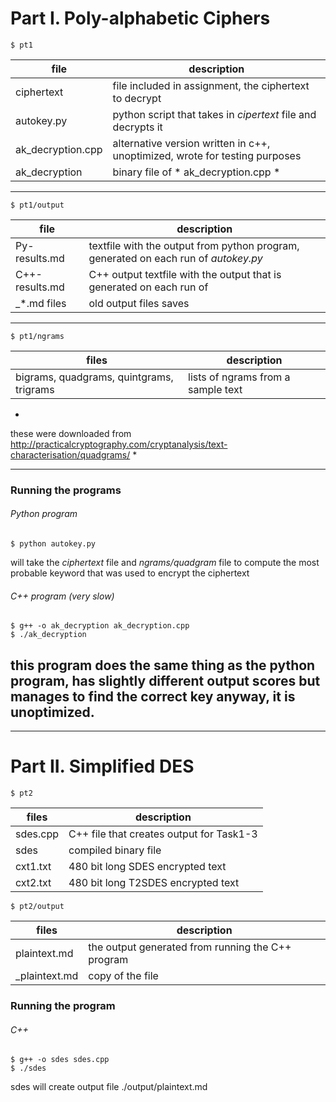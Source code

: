 # Part I. Poly-alphabetic Ciphers

    $ pt1

file       | description
-|-
ciphertext  | file included in assignment, the ciphertext to decrypt
autokey.py  | python script that takes in *cipertext* file and decrypts it
ak_decryption.cpp | alternative version written in c++, unoptimized, wrote for testing purposes
ak_decryption     | binary file of * ak_decryption.cpp *

----------------------------------------------------------------------

    $ pt1/output

file | description
-----|------------
Py-results.md      | textfile with the output from python program, generated on each run of *autokey.py*
C++-results.md  | C++ output textfile with the output that is generated on each run of
\_*.md files    | old output files saves

----------------------------------------------------------------------
    $ pt1/ngrams

files | description
------|------------
bigrams, quadgrams, quintgrams, trigrams | lists of ngrams from a sample text

*
these were downloaded from
http://practicalcryptography.com/cryptanalysis/text-characterisation/quadgrams/
*

----------------------------------------------------------------------
### Running the programs
###### Python program

    $ python autokey.py

will take the *ciphertext* file and *ngrams/quadgram* file to compute the most
probable keyword that was used to encrypt the ciphertext

###### C++ program (very slow)

    $ g++ -o ak_decryption ak_decryption.cpp
    $ ./ak_decryption

this program does the same thing as the python program, has slightly different
output scores but manages to find the correct key anyway, it is unoptimized.
----------------------------------------------------------------------
----------------------------------------------------------------------


# Part II. Simplified DES

    $ pt2

files | description
------|------------
sdes.cpp | C++ file that creates output for Task1-3
sdes     | compiled binary file
cxt1.txt | 480 bit long SDES encrypted text
cxt2.txt | 480 bit long T2SDES encrypted text

    $ pt2/output

files | description
------|------------
plaintext.md   | the output generated from running the C++ program
\_plaintext.md | copy of the file

### Running the program
###### C++

    $ g++ -o sdes sdes.cpp
    $ ./sdes


sdes will create output file ./output/plaintext.md
